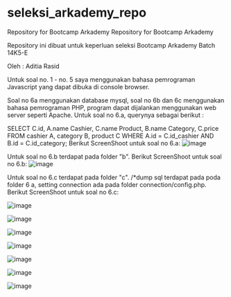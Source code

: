 # seleksi_arkademy_repo
Repository for Bootcamp Arkademy
Repository for Bootcamp Arkademy

Repository ini dibuat untuk keperluan seleksi Bootcamp Arkademy Batch 14K5-E

Oleh : Aditia Rasid

Untuk soal no. 1 - no. 5 saya menggunakan bahasa pemrograman Javascript yang dapat dibuka di console browser.

Soal no 6a menggunakan database mysql, soal no 6b dan 6c menggunakan bahasa pemrograman PHP, program dapat dijalankan menggunakan web server seperti Apache.
Untuk soal no 6.a, querynya sebagai berikut :

SELECT C.id, A.name Cashier, C.name Product, B.name Category, C.price FROM cashier A, category B, product C WHERE A.id = C.id_cashier AND B.id = C.id_category;
Berikut ScreenShoot untuk soal no 6.a:
![image](https://user-images.githubusercontent.com/60288277/73121766-35586180-3fb0-11ea-842d-5ea5a1dd9bb9.png)

Untuk soal no 6.b terdapat pada folder "b". Berikut ScreenShoot untuk soal no 6.b:
![image](https://user-images.githubusercontent.com/60288277/73121619-81a2a200-3fae-11ea-981e-6096aca37c8c.png)

Untuk soal no 6.c terdapat pada folder "c". /*dump sql terdapat pada poda folder 6 a, setting connection ada pada folder connection/config.php. 
Berikut ScreenShoot untuk soal no 6.c:

![image](https://user-images.githubusercontent.com/60288277/73121648-eb22b080-3fae-11ea-8220-fc28f1d514ea.png)

![image](https://user-images.githubusercontent.com/60288277/73121669-186f5e80-3faf-11ea-9af1-73bf9b06c70f.png)

![image](https://user-images.githubusercontent.com/60288277/73121698-52d8fb80-3faf-11ea-89bb-ad1cec0820af.png)

![image](https://user-images.githubusercontent.com/60288277/73121707-861b8a80-3faf-11ea-9c72-129aba978fd2.png)

![image](https://user-images.githubusercontent.com/60288277/73121713-a3e8ef80-3faf-11ea-85e9-bbd19152e9bd.png)

![image](https://user-images.githubusercontent.com/60288277/73121719-b400cf00-3faf-11ea-9087-c006f68b5081.png)

![image](https://user-images.githubusercontent.com/60288277/73121728-c418ae80-3faf-11ea-9ebd-65699804ff1d.png)
